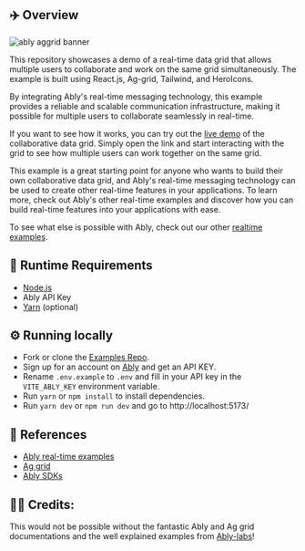 ## ✈️ Overview

![ably aggrid banner](./ably-aggrid.png)

This repository showcases a demo of a real-time data grid that allows multiple users to collaborate and work on the same grid simultaneously. The example is built using React.js, Ag-grid, Tailwind, and HeroIcons.

By integrating Ably's real-time messaging technology, this example provides a reliable and scalable communication infrastructure, making it possible for multiple users to collaborate seamlessly in real-time.

If you want to see how it works, you can try out the [live demo](https://ag-grid-ably.vercel.app) of the collaborative data grid. Simply open the link and start interacting with the grid to see how multiple users can work together on the same grid.

This example is a great starting point for anyone who wants to build their own collaborative data grid, and Ably's real-time messaging technology can be used to create other real-time features in your applications. To learn more, check out Ably's other real-time examples and discover how you can build real-time features into your applications with ease.

To see what else is possible with Ably, check out our other [realtime examples](https://ably.com/examples?utm_source=ably-labs&utm_medium=github&utm_campaign=realtime-examples).

## 🏃 Runtime Requirements

- [Node.js](https://nodejs.org/en/)
- Ably API Key
- [Yarn](https://yarnpkg.com/) (optional)

## ⚙️ Running locally

- Fork or clone the [Examples Repo](https://github.com/Newville23/aggrid-and-ably).
- Sign up for an account on [Ably](https://ably.com/sign-up?utm_source=ably-labs&utm_medium=github&utm_campaign=realtime-examples) and get an API KEY.
- Rename `.env.example` to `.env` and fill in your API key in the `VITE_ABLY_KEY` environment variable.
- Run `yarn` or `npm install` to install dependencies.
- Run `yarn dev` or `npm run dev` and go to http://localhost:5173/

## 🔗 References

- [Ably real-time examples](https://ably.com/examples)
- [Ag grid](https://ag-grid.com/react-data-grid/)
- [Ably SDKs](https://github.com/ably/)

## 🙌🏽 Credits:

This would not be possible without the fantastic Ably and Ag grid documentations and the well explained examples from [Ably-labs](https://github.com/ably-labs/realtime-examples)!


